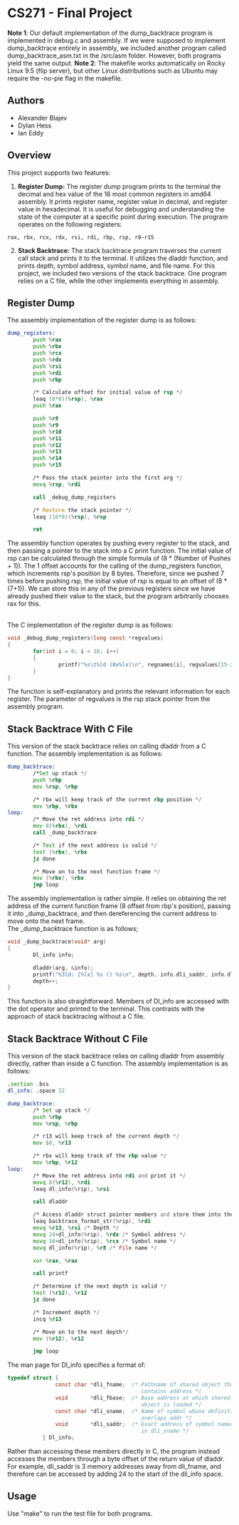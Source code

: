 # CS271 - Final Project
**Note 1**: Our default implementation of the dump_backtrace program is implemented in debug.c and assembly. If we were supposed to implement dump_backtrace entirely in assembly, we included another program called dump_backtrace_asm.txt in the /src/asm folder. However, both programs yield the same output.
**Note 2**: The makefile works automatically on Rocky Linux 9.5 (flip server), but other Linux distributions such as Ubuntu may require the 
-no-pie flag in the makefile.

## Authors
- Alexander Blajev 
- Dylan Hess
- Ian Eddy

## Overview

This project supports two features:

  1. **Register Dump:** The register dump program prints to the terminal the decimal and hex value of the 16 most common registers in amd64 assembly. It prints register name, register value in decimal, and register value in hexadecimal. It is useful for debugging and understanding the state of the computer at a specific point during execution. The program operates on the following registers:
  ```
  rax, rbx, rcx, rdx, rsi, rdi, rbp, rsp, r8–r15
  ```
     
  2. **Stack Backtrace:** The stack backtrace program traverses the current call stack and prints it to the terminal. It utilizes the dladdr function, and prints depth, symbol address, symbol name, and file name. For this project, we included two versions of the stack backtrace. One program relies on a C file, while the other implements everything in assembly.

## Register Dump 
The assembly implementation of the register dump is as follows:

```asm
dump_registers:
        push %rax
        push %rbx
        push %rcx
        push %rdx
        push %rsi
        push %rdi
        push %rbp

        /* Calculate offset for initial value of rsp */
        leaq (8*8)(%rsp), %rax
        push %rax

        push %r8
        push %r9
        push %r10
        push %r11
        push %r12
        push %r13
        push %r14
        push %r15

        /* Pass the stack pointer into the first arg */
        movq %rsp, %rdi

        call _debug_dump_registers

        /* Restore the stack pointer */
        leaq (16*8)(%rsp), %rsp

        ret
```
  The assembly function operates by pushing every register to the stack, and then passing a pointer to the stack into a C print function. The initial value of rsp can be calculated through the simple formula of (8 * (Number of Pushes + 1)). The 1 offset accounts for the calling of the dump_registers function, which increments rsp's position by 8 bytes. Therefore, since we pushed 7 times before pushing rsp, the initial value of rsp is equal to an offset of (8 * (7+1)). We can store this in any of the previous registers since we have already pushed their value to the stack, but the program arbitrarily chooses rax for this.  
<br>

The C implementation of the register dump is as follows:
```c
void _debug_dump_registers(long const *regvalues)
{
        for(int i = 0; i < 16; i++)
        {
                printf("%s\t%ld (0x%lx)\n", regnames[i], regvalues[15-i], regvalues[15-i]);
        }
}
```
The function is self-explanatory and prints the relevant information for each register. The parameter of regvalues is the rsp stack pointer from the assembly program.

## Stack Backtrace With C File
This version of the stack backtrace relies on calling dladdr from a C function. The assembly implementation is as follows:
```asm
dump_backtrace:
        /*Set up stack */
        push %rbp
        mov %rsp, %rbp

        /* rbx will keep track of the current rbp position */
        mov %rbp, %rbx
loop:
        /* Move the ret address into rdi */
        mov 8(%rbx), %rdi
        call _dump_backtrace

        /* Test if the next address is valid */
        test (%rbx), %rbx
        jz done

        /* Move on to the next function frame */
        mov (%rbx), %rbx
        jmp loop

```
The assembly implementation is rather simple. It relies on obtaining the ret address of the current function frame (8 offset from rbp's position), passing it into _dump_backtrace, and then dereferencing the current address to move onto the next frame.
<br>
The _dump_backtrace function is as follows;
```c
void _dump_backtrace(void* arg)
{
        Dl_info info;

        dladdr(arg, &info);
        printf("%3ld: [%lx] %s () %s\n", depth, info.dli_saddr, info.dli_sname, info.dli_fname);
        depth++;
}
```
This function is also straightforward. Members of Dl_info are accessed with the dot operator and printed to the terminal. This contrasts with the approach of stack backtracing without a C file.

## Stack Backtrace Without C File
This version of the stack backtrace relies on calling dladdr from assembly directly, rather than inside a C function. The assembly implementation is as follows:

```asm
.section .bss
dl_info: .space 32

dump_backtrace:
        /* Set up stack */
        push %rbp
        mov %rsp, %rbp

        /* r13 will keep track of the current depth */
        mov $0, %r13 

        /* rbx will keep track of the rbp value */
        mov %rbp, %r12
loop:
        /* Move the ret address into rdi and print it */
        movq 8(%r12), %rdi
        leaq dl_info(%rip), %rsi

        call dladdr

        /* Access dladdr struct pointer members and store them into the appropriate args for printf */
        leaq backtrace_format_str(%rip), %rdi
        movq %r13, %rsi /* Depth */
        movq 24+dl_info(%rip), %rdx /* Symbol address */
        movq 16+dl_info(%rip), %rcx /* Symbol name */
        movq dl_info(%rip), %r8 /* File name */

        xor %rax, %rax

        call printf

        /* Determine if the next depth is valid */
        test (%r12), %r12
        jz done

        /* Increment depth */
        incq %r13

        /* Move on to the next depth*/
        mov (%r12), %r12

        jmp loop
```
The man page for Dl_info specifies a format of:

```C
typedef struct {
               const char *dli_fname;  /* Pathname of shared object that
                                          contains address */
               void       *dli_fbase;  /* Base address at which shared
                                          object is loaded */
               const char *dli_sname;  /* Name of symbol whose definition
                                          overlaps addr */
               void       *dli_saddr;  /* Exact address of symbol named
                                          in dli_sname */
           } Dl_info;
```
Rather than accessing these members directly in C, the program instead accesses the members through a byte offset of the return value of dladdr. For example, dli_saddr is 3 memory addresses away from dli_fname, and therefore can be accessed by adding 24 to the start of the dli_info space.

## Usage

Use "make" to run the test file for both programs.
